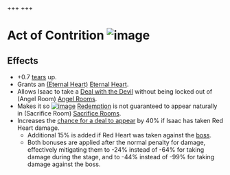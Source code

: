 +++
+++

 # Act of Contrition ![image](/image/Act_of_Contrition.png) 


Effects
---------


* +0.7 [tears](/wiki/Tears "Tears") up.
* Grants an [(Eternal Heart)](/wiki/Eternal_Heart "Eternal Heart") [Eternal Heart](/wiki/Eternal_Heart "Eternal Heart").
* Allows Isaac to take a [Deal with the Devil](/wiki/Devil_Room "Devil Room") without being locked out of (Angel Room) [Angel Rooms](/wiki/Angel_Room "Angel Room").
* Makes it so [![image](/image/Redemption.png)](/wiki/Redemption "Redemption") [Redemption](/wiki/Redemption "Redemption") is not guaranteed to appear naturally in (Sacrifice Room) [Sacrifice Rooms](/wiki/Sacrifice_Room "Sacrifice Room").
* Increases the [chance for a deal to appear](/wiki/Devil_Room#Conditions_to_Make_Devil_Rooms_Appear "Devil Room") by 40% if Isaac has taken Red Heart damage.
	+ Additional 15% is added if Red Heart was taken against the [boss](/wiki/Boss "Boss").
	+ Both bonuses are applied after the normal penalty for damage, effectively mitigating them to -24% instead of -64% for taking damage during the stage, and to -44% instead of -99% for taking damage against the boss.

